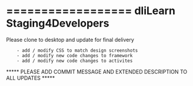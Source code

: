 
==================
dliLearn Staging4Developers
====================================

Please clone to desktop and update for final delivery
        
        - add / modify CSS to match design screenshots
        - add / modify new code changes to framework
        - add / modify new code changes to activites

***** PLEASE ADD COMMIT MESSAGE AND EXTENDED DESCRIPTION TO ALL UPDATES *****
